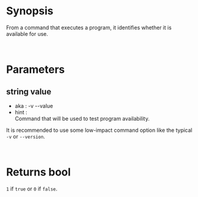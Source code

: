 # Synopsis

From a command that executes a program, it identifies whether it is available 
for use.



&nbsp;

# Parameters

## string value

- aka       : -v --value
- hint      :  
  Command that will be used to test program availability.

It is recommended to use some low-impact command option like the typical `-v` 
or `--version`.



&nbsp;

# Returns bool

`1` if `true` or `0` if `false`.
